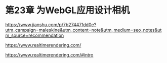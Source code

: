 # 第23章 为WebGL应用设计相机

https://www.jianshu.com/p/7b27447fdd0e?utm_campaign=maleskine&utm_content=note&utm_medium=seo_notes&utm_source=recommendation


https://www.realtimerendering.com/


https://www.realtimerendering.com/#intro
